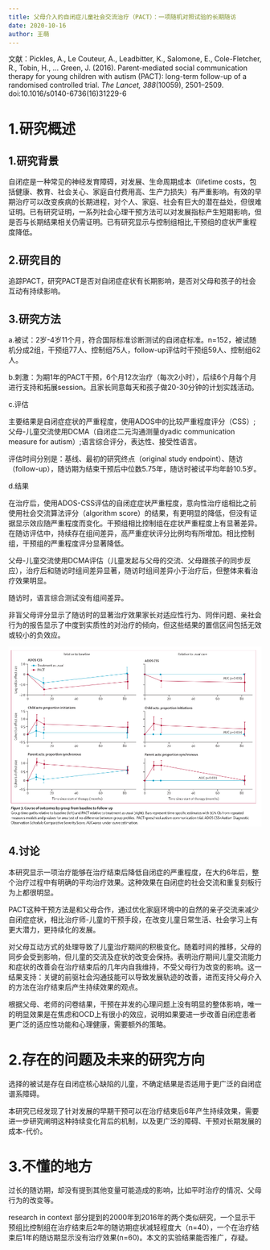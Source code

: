 ```yaml
---
title: 父母介入的自闭症儿童社会交流治疗（PACT）：一项随机对照试验的长期随访
date: 2020-10-16
author: 王萌
---
```


文献：Pickles, A., Le Couteur, A., Leadbitter, K., Salomone, E., Cole-Fletcher, R., Tobin, H., … Green, J. (2016). Parent-mediated social communication therapy for young children with autism (PACT): long-term follow-up of a randomised controlled trial. *The Lancet, 388*(10059), 2501–2509. doi:10.1016/s0140-6736(16)31229-6 

# 1.研究概述

## 1.研究背景

自闭症是一种常见的神经发育障碍，对发展、生命周期成本（lifetime costs，包括健康、教育、社会关心、家庭自付费用高、生产力损失）有严重影响。有效的早期治疗可以改变疾病的长期进程，对个人、家庭、社会有巨大的潜在益处，但很难证明。已有研究证明，一系列社会心理干预方法可以对发展指标产生短期影响，但是否与长期结果相关仍需证明。已有研究显示与控制组相比,干预组的症状严重程度降低。

## 2.研究目的

追踪PACT，研究PACT是否对自闭症症状有长期影响，是否对父母和孩子的社会互动有持续影响。

## 3.研究方法

a.被试：2岁-4岁11个月，符合国际标准诊断测试的自闭症标准。n=152，被试随机分成2组，干预组77人、控制组75人，follow-up评估时干预组59人、控制组62人。

b.刺激：为期1年的PACT干预，6个月12次治疗（每次2小时），后续6个月每个月进行支持和拓展session。且家长同意每天和孩子做20-30分钟的计划实践活动。

c.评估

主要结果是自闭症症状的严重程度，使用ADOS中的比较严重程度评分（CSS）;父母-儿童交流使用DCMA（自闭症二元沟通测量dyadic communication measure for autism）;语言综合评分，表达性、接受性语言。

评估时间分别是：基线、最初的研究终点（original study endpoint）、随访（follow-up），随访期为结束干预后中位数5.75年，随访时被试平均年龄10.5岁。

d.结果

在治疗后，使用ADOS-CSS评估的自闭症症状严重程度，意向性治疗组相比之前使用社会交流算法评分（algorithm score）的结果，有更明显的降低，但没有证据显示效应随严重程度而变化。干预组相比控制组在症状严重程度上有显著差异。在随访评估中，持续存在组间差异，高严重症状评分比例均有所增加。相比控制组，干预组的严重程度评分显著降低。

父母-儿童交流使用DCMA评估（儿童发起与父母的交流、父母跟孩子的同步反应），治疗后和随访时组间差异显著，随访时组间差异小于治疗后，但整体来看治疗效果明显。

随访时，语言综合测试没有组间差异。

非盲父母评分显示了随访时的显著治疗效果家长对适应性行为、同伴问题、亲社会行为的报告显示了中度到实质性的对治疗的倾向，但这些结果的置信区间包括无效或较小的负效应。


 ![Aaron Swartz](https://raw.githubusercontent.com/likanzhan/ReadThinkWrite/master/Supporting_Information/2020-10-16-WM2-Fig-3.png)


## 4.讨论

本研究显示一项治疗能够在治疗结束后降低自闭症的严重程度，在大约6年后，整个治疗过程中有明确的平均治疗效果。这种效果在自闭症的社会交流和重复刻板行为上都很明显。

PACT这种干预方法是和父母合作，通过优化家庭环境中的自然的亲子交流来减少自闭症症状，相比治疗师-儿童的干预手段，在改变儿童日常生活、社会学习上有更大潜力，更持续化的发展。

对父母互动方式的处理导致了儿童治疗期间的积极变化。随着时间的推移，父母的同步会受到影响，但儿童的交流及症状的改变会保持。表明治疗期间儿童交流能力和症状的改善会在治疗结束后的几年内自我维持，不受父母行为改变的影响。这一结果支持：关键的前驱社会沟通技能可以导致发展轨迹的改善，进而支持父母介入的方法在治疗结束后产生持续效果的观点。

根据父母、老师的问卷结果，干预在并发的心理问题上没有明显的整体影响，唯一的明显效果是在焦虑和OCD上有很小的效应，说明如果要进一步改善自闭症患者更广泛的适应性功能和心理健康，需要额外的策略。


# 2.存在的问题及未来的研究方向

选择的被试是存在自闭症核心缺陷的儿童，不确定结果是否适用于更广泛的自闭症谱系障碍。

本研究已经发现了针对发展的早期干预可以在治疗结束后6年产生持续效果，需要进一步研究阐明这种持续变化背后的机制，以及更广泛的障碍、干预对长期发展的成本-代价。

# 3.不懂的地方

过长的随访期，却没有提到其他变量可能造成的影响，比如平时治疗的情况、父母行为的改变等。

research in context 部分提到的2000年到2016年的两个类似研究，一个显示干预组比控制组在治疗结束后2年的随访期症状减轻程度大（n=40），一个在治疗结束后1年的随访期显示没有治疗效果(n=60)。本文的实验结果能否推广，存疑。













